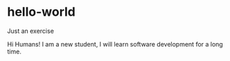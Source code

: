# hello-world
Just an exercise

Hi Humans!
I am a new student, I will learn software development for a long time.
